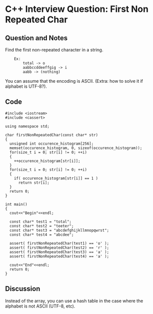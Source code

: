 
# C++ Interview Question: First Non Repeated Char

## Question and Notes

Find the first non-repeated character in a string.

        Ex: 
            total -> o
            aabbccddeeffgig -> i
            aabb -> (nothing)

You can assume that the encoding is ASCII. (Extra: how to solve it if alphabet is UTF-8?).
            
## Code

    
    #include <iostream>
    #include <cassert>
    
    using namespace std;
    
    char firstNonRepeatedChar(const char* str)
    {
      unsigned int occurence_histogram[256];
      memset(occurence_histogram, 0, sizeof(occurence_histogram));
      for(size_t i = 0; str[i] != 0; ++i)
      {
        ++occurence_histogram[str[i]];
      }
      for(size_t i = 0; str[i] != 0; ++i)
      {
        if( occurence_histogram[str[i]] == 1 )
          return str[i];
      }
      return 0;
    }
    
    int main()
    {
      cout<<"Begin"<<endl;
    
      const char* test1 = "total";
      const char* test2 = "teeter";
      const char* test3 = "abcdefghijkllmnopqwrst";
      const char* test4 = "abcdee";
    
      assert( firstNonRepeatedChar(test1) == 'o' );
      assert( firstNonRepeatedChar(test2) == 'r' );
      assert( firstNonRepeatedChar(test3) == 'a' );
      assert( firstNonRepeatedChar(test4) == 'a' );
    
      cout<<"End"<<endl;
      return 0;
    }

## Discussion

Instead of the array, you can use a hash table in the case where the alphabet is not ASCII (UTF-8, etc).
